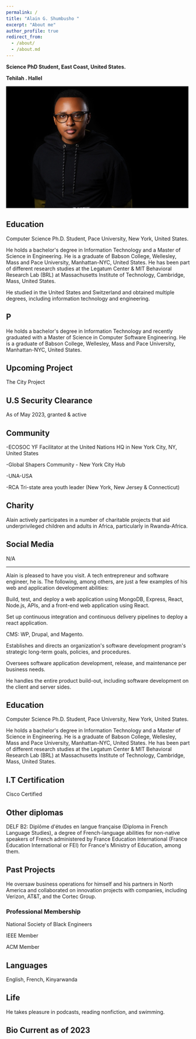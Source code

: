 ```yaml
---
permalink: /
title: "Alain G. Shumbusho " 
excerpt: "About me"
author_profile: true
redirect_from: 
  - /about/
  - /about.md
---
```


<b> Science PhD Student, East Coast, United States. </b>


<b> Tehilah . Hallel </b>

<img src="images/Headshotwoo.jpg" alt="" style="width:500px;height:333px;">




## Education

Computer Science Ph.D. Student, Pace University, New York, United States.

He holds a bachelor's degree in Information Technology and a Master of Science in Engineering. He is a graduate of Babson College, Wellesley, Mass and Pace University, Manhattan-NYC, United States. He has been part of different research studies at the Legatum Center & MIT Behavioral Research Lab (BRL) at Massachusetts Institute of Technology, Cambridge, Mass, United States.

He studied in the United States and Switzerland and obtained multiple degrees, including information technology and engineering.



P
-----------------------------------------------------------------------------------------------------------------------------

He holds a bachelor's degree in Information Technology and recently graduated with a Master of Science in Computer Software Engineering. He is a graduate of Babson College, Wellesley, Mass and Pace University, Manhattan-NYC, United States.




## Upcoming Project

The City Project

## U.S Security Clearance

As of May 2023, granted & active


## Community

-ECOSOC YF Facilitator at the United Nations HQ in New York City, NY, United States

-Global Shapers Community - New York City Hub

-UNA-USA

-RCA Tri-state area youth leader (New York, New Jersey & Connecticut)

## Charity

Alain actively participates in a number of charitable projects that aid underprivileged children and adults in Africa, particularly in Rwanda-Africa.

## Social Media

 N/A



--------------------------------------------------------------------------------------------------------------------------------------------



Alain is pleased to have you visit. A tech entrepreneur and software engineer, he is. The following, among others, are just a few examples of his web and application development abilities:

Build, test, and deploy a web application using MongoDB, Express, React, Node.js, APIs, and a front-end web application using React.

Set up continuous integration and continuous delivery pipelines to deploy a react application.

CMS: WP, Drupal, and Magento.

Establishes and directs an organization's software development program's strategic long-term goals, policies, and procedures.

Oversees software application development, release, and maintenance per business needs.

He handles the entire product build-out, including software development on the client and server sides.



## Education

Computer Science Ph.D. Student, Pace University, New York, United States.

He holds a bachelor's degree in Information Technology and a Master of Science in Engineering. He is a graduate of Babson College, Wellesley, Mass and Pace University, Manhattan-NYC, United States. He has been part of different research studies at the Legatum Center & MIT Behavioral Research Lab (BRL) at Massachusetts Institute of Technology, Cambridge, Mass, United States.

## I.T Certification

Cisco Certified

## Other diplomas

DELF B2: Diplôme d'études en langue française (Diploma in French Language Studies), a degree of French-language abilities for non-native speakers of French administered by France Education International (France Éducation International or FEI) for France's Ministry of Education, among them.

## Past Projects
He oversaw business operations for himself and his partners in North America and collaborated on innovation projects with companies, including Verizon, AT&T, and the Cortec Group.


### Professional Membership 

National Society of Black Engineers

IEEE Member

ACM Member

## Languages

English, French, Kinyarwanda


## Life

He takes pleasure in podcasts, reading nonfiction, and swimming. 


## Bio Current as of 2023 




                                                           

                                                                             

